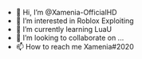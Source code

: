 - 👋 Hi, I’m @Xamenia-OfficialHD
- 👀 I’m interested in Roblox Exploiting
- 🌱 I’m currently learning LuaU
- 💞️ I’m looking to collaborate on ...
- 📫 How to reach me Xamenia#2020

<!---
Xamenia-OfficialHD/Xamenia-OfficialHD is a ✨ special ✨ repository because its `README.md` (this file) appears on your GitHub profile.
You can click the Preview link to take a look at your changes.
--->
